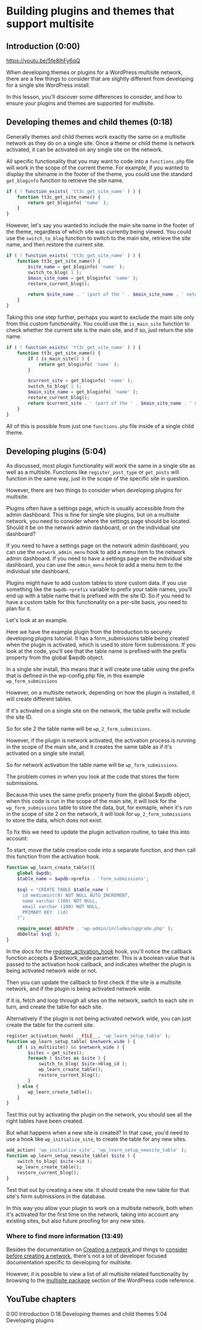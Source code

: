 # Building plugins and themes that support multisite

## Introduction (0:00)

https://youtu.be/5fe8IhFy6qQ

When developing themes or plugins for a WordPress multisite network, there are a few things to consider that are slightly different from developing for a single site WordPress install.

In this lesson, you'll discover some differences to consider, and how to ensure your plugins and themes are supported for multisite.

## Developing themes and child themes (0:18)

Generally themes and child themes work exactly the same on a multisite network as they do on a single site. Once a theme or child theme is network activated, it can be activated on any single site on the network.

All specific functionality that you may want to code into a `functions.php` file will work in the scope of the current theme. For example, if you wanted to display the sitename in the footer of the theme, you could use the standard `get_bloginfo` function to retrieve the site name.

```php
if ( ! function_exists( 'tt3c_get_site_name' ) ) {
	function tt3c_get_site_name() {
        return get_bloginfo( 'name' );
    }
}
```

However, let's say you wanted to include the main site name in the footer of the theme, regardless of which site was currently being viewed. You could use the `switch_to_blog` function to switch to the main site, retrieve the site name, and then restore the current site.

```php
if ( ! function_exists( 'tt3c_get_site_name' ) ) {
	function tt3c_get_site_name() {
		$site_name = get_bloginfo( 'name' );
		switch_to_blog( 1 );
		$main_site_name = get_bloginfo( 'name' );
		restore_current_blog();

		return $site_name . ' (part of the ' . $main_site_name . ' network)';
	}
}
```

Taking this one step further, perhaps you want to exclude the main site only from this custom functionality. You could use the `is_main_site` function to check whether the current site is the main site, and if so, just return the site name.

```php
if ( ! function_exists( 'tt3c_get_site_name' ) ) {
	function tt3c_get_site_name() {
		if ( is_main_site() ) {
			return get_bloginfo( 'name' );
		}

		$current_site = get_bloginfo( 'name' );
		switch_to_blog( 1 );
		$main_site_name = get_bloginfo( 'name' );
		restore_current_blog();
		return $current_site . ' (part of the ' . $main_site_name . ' network)';
	}
}
```

All of this is possible from just one `functions.php` file inside of a single child theme.

## Developing plugins (5:04)

As discussed, most plugin functionality will work the same in a single site as well as a multisite. Functions like `register_post_type` or `get_posts` will function in the same way, just in the scope of the specific site in question.

However, there are two things to consider when developing plugins for multisite.

Plugins often have a settings page, which is usually accessible from the admin dashboard. This is fine for single site plugins, but on a multisite network, you need to consider where the settings page should be located. Should it be on the network admin dashboard, or on the individual site dashboard? 

If you need to have a settings page on the network admin dashboard, you can use the `network_admin_menu` hook to add a menu item to the network admin dashboard. If you need to have a settings page on the individual site dashboard, you can use the `admin_menu` hook to add a menu item to the individual site dashboard.

Plugins might have to add custom tables to store custom data. If you use something like the `$wpdb->prefix` variable to prefix your table names, you'll end up with a table name that is prefixed with the site ID. So if you need to have a custom table for this functionality on a per-site basis, you need to plan for it.

Let's look at an example.

Here we have the example plugin from the Introduction to securely developing plugins tutorial. It has a form_submissions table being created when the plugin is activated, which is used to store form submissions. If you look at the code, you'll see that the table name is prefixed with the prefix property from the global $wpdb object.

In a single site install, this means that it will create one table using the prefix that is defined in the wp-config.php file, in this example `wp_form_submissions`

However, on a multisite network, depending on how the plugin is installed, it will create different tables.

If it's activated on a single site on the network, the table prefix will include the site ID.

So for site 2 the table name will be `wp_2_form_submissions`.

However, if the plugin is network activated, the activation process is running in the scope of the main site, and it creates the same table as if it's activated on a single site install.

So for network activation the table name will be `wp_form_submissions`.

The problem comes in when you look at the code that stores the form submissions.

Because this uses the same prefix property from the global $wpdb object, when this code is run in the scope of the main site, it will look for the `wp_form_submissions` table to store the data, but, for exmaple, when it's run in the scope of site 2 on the network, it will look for `wp_2_form_submissions` to store the data, which does not exist.

To fix this we need to update the plugin activation routine, to take this into account:

To start, move the table creation code into a separate function, and then call this function from the activation hook.

```php
function wp_learn_create_table(){
	global $wpdb;
	$table_name = $wpdb->prefix . 'form_submissions';

	$sql = "CREATE TABLE $table_name (
	  id mediumint(9) NOT NULL AUTO_INCREMENT,
	  name varchar (100) NOT NULL,
	  email varchar (100) NOT NULL,
	  PRIMARY KEY  (id)
	)";

	require_once( ABSPATH . 'wp-admin/includes/upgrade.php' );
	dbDelta( $sql );
}
```

In the docs for the [register_activation_hook](https://developer.wordpress.org/reference/functions/register_activation_hook/) hook, you'll notice the callback function accepts a $network_wide parameter. This is a boolean value that is passed to the activation hook callback, and indicates whether the plugin is being activated network wide or not.

Then you can update the callback to first check if the site is a multisite network, and if the plugin is being activated network wide.

If it is, fetch and loop through all sites on the network, switch to each site in turn, and create the table for each site.

Alternatively if the plugin is not being activated network wide, you can just create the table for the current site.

```php
register_activation_hook( __FILE__, 'wp_learn_setup_table' );
function wp_learn_setup_table( $network_wide ) {
	if ( is_multisite() && $network_wide ) {
		$sites = get_sites();
		foreach ( $sites as $site ) {
			switch_to_blog( $site->blog_id );
			wp_learn_create_table();
			restore_current_blog();
		}
	} else {
		wp_learn_create_table();
	}
}
```

Test this out by activating the plugin on the network, you should see all the right tables have been created.

But what happens when a new site is created? In that case, you'd need to use a hook like `wp_initialize_site`, to create the table for any new sites.

```php
add_action( 'wp_initialize_site', 'wp_learn_setup_newsite_table' );
function wp_learn_setup_newsite_table( $site ) {
    switch_to_blog( $site->id );
    wp_learn_create_table();
    restore_current_blog();
}
```

Test that out by creating a new site. It should create the new table for that site's form submissions in the database.

In this way you allow your plugin to work on a multisite network, both when it's activated for the first time on the network, taking into account any existing sites, but also future proofing for any new sites.

### Where to find more information (13:49)

Besides the documentation on [Creating a network ](https://wordpress.org/documentation/article/create-a-network/) and things to [consider before creating a network](https://wordpress.org/documentation/article/before-you-create-a-network/), there's not a lot of developer focused documentation specific to developing for multisite.

However, it is possible to view a list of all multisite related functionality by browsing to the [multisite package](https://developer.wordpress.org/reference/package/multisite/) section of the WordPress code reference.

## YouTube chapters

0:00 Introduction
0:18 Developing themes and child themes
5:04 Developing plugins
